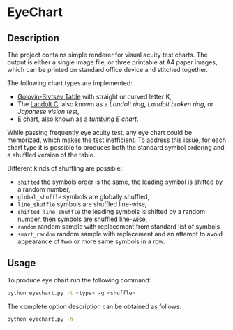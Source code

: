 # EyeChart

## Description
The project contains simple renderer for visual acuity test charts. The output is either 
a single image file, or three printable at A4 paper images, which can be printed on standard 
office device and stitched together.

The following chart types are implemented:
* [Golovin-Sivtsev Table](https://en.wikipedia.org/wiki/Golovin%E2%80%93Sivtsev_table) with straight or curved letter K,
* The [Landolt C](https://en.wikipedia.org/wiki/Landolt_C), also known as a _Landolt ring_, _Landolt broken ring_, or _Japanese vision test_,
* [E chart](https://en.wikipedia.org/wiki/E_chart), also known as a _tumbling E chart_.

While passing frequently eye acuity test, any eye chart could be memorized, which makes
the test inefficient. To address this issue, for each chart type it is possible to produces 
both the standard symbol ordering and a shuffled version of the table. 

Different kinds of shuffling are possible:
* `shifted` the symbols order is the same, the leading symbol is shifted by a random number,
* `global_shuffle` symbols are globally shuffled,
* `line_shuffle` symbols are shuffled line-wise,
* `shifted_line_shuffle` the leading symbols is shifted by a random number, then symbols are shuffled line-wise,
* `random` random sample with replacement from standard list of symbols
* `smart_random` random sample with replacement and an attempt to avoid appearance of two or more same symbols in a row.

## Usage

To produce eye chart run the following command:
```bash
python eyechart.py -t <type> -g <shuffle>
```

The complete option description can be obtained as follows:
```bash
python eyechart.py -h
```